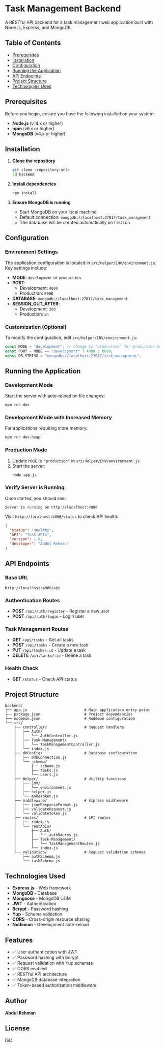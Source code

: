 # Task Management Backend

A RESTful API backend for a task management web application built with Node.js, Express, and MongoDB.

## Table of Contents
- [Prerequisites](#prerequisites)
- [Installation](#installation)
- [Configuration](#configuration)
- [Running the Application](#running-the-application)
- [API Endpoints](#api-endpoints)
- [Project Structure](#project-structure)
- [Technologies Used](#technologies-used)

## Prerequisites

Before you begin, ensure you have the following installed on your system:

- **Node.js** (v14.x or higher)
- **npm** (v6.x or higher)
- **MongoDB** (v4.x or higher)

## Installation

1. **Clone the repository**
   ```bash
   git clone <repository-url>
   cd backend
   ```

2. **Install dependencies**
   ```bash
   npm install
   ```

3. **Ensure MongoDB is running**
   - Start MongoDB on your local machine
   - Default connection: `mongodb://localhost:27017/task_management`
   - The database will be created automatically on first run

## Configuration

### Environment Settings

The application configuration is located in `src/Helper/ENV/environment.js`. Key settings include:

- **MODE**: `development` or `production`
- **PORT**: 
  - Development: `4000`
  - Production: `8000`
- **DATABASE**: `mongodb://localhost:27017/task_management`
- **SESSION_OUT_AFTER**: 
  - Development: `30d`
  - Production: `5h`

### Customization (Optional)

To modify the configuration, edit `src/Helper/ENV/environment.js`:

```javascript
const MODE = "development"; // Change to "production" for production mode
const PORT = MODE == "development" ? 4000 : 8000;
const DB_STRING = "mongodb://localhost:27017/task_management";
```

## Running the Application

### Development Mode

Start the server with auto-reload on file changes:

```bash
npm run dev
```

### Development Mode with Increased Memory

For applications requiring more memory:

```bash
npm run dev-heap
```

### Production Mode

1. Update `MODE` to `"production"` in `src/Helper/ENV/environment.js`
2. Start the server:
   ```bash
   node app.js
   ```

### Verify Server is Running

Once started, you should see:
```
Server Is running on http://localhost:4000
```

Visit `http://localhost:4000/status` to check API health:

```json
{
  "status": "Healthy",
  "API": "Task-APIs",
  "version": 1.0,
  "developer": "Abdul Rehman"
}
```

## API Endpoints

### Base URL
```
http://localhost:4000/api
```

### Authentication Routes
- **POST** `/api/auth/register` - Register a new user
- **POST** `/api/auth/login` - Login user

### Task Management Routes
- **GET** `/api/tasks` - Get all tasks
- **POST** `/api/tasks` - Create a new task
- **PUT** `/api/tasks/:id` - Update a task
- **DELETE** `/api/tasks/:id` - Delete a task

### Health Check
- **GET** `/status` - Check API status

## Project Structure

```
backend/
├── app.js                          # Main application entry point
├── package.json                    # Project dependencies
├── nodemon.json                    # Nodemon configuration
└── src/
    ├── controller/                 # Request handlers
    │   ├── Auth/
    │   │   └── AuthController.js
    │   ├── Task-Management/
    │   │   └── TaskManagementController.js
    │   └── index.js
    ├── dbConfig/                   # Database configuration
    │   ├── mdbConnection.js
    │   └── schema/
    │       ├── schema.js
    │       ├── tasks.js
    │       └── users.js
    ├── Helper/                     # Utility functions
    │   ├── ENV/
    │   │   └── environment.js
    │   ├── helper.js
    │   └── makeToken.js
    ├── middleware/                 # Express middleware
    │   ├── jsonResponseFormat.js
    │   ├── validateRequest.js
    │   └── validateToken.js
    ├── routes/                     # API routes
    │   ├── index.js
    │   └── restApis/
    │       ├── Auth/
    │       │   └── authRoutes.js
    │       ├── Task-Management/
    │       │   └── TaskManagementRoutes.js
    │       └── index.js
    └── validation/                 # Request validation schemas
        ├── authSchema.js
        └── taskSchema.js
```

## Technologies Used

- **Express.js** - Web framework
- **MongoDB** - Database
- **Mongoose** - MongoDB ODM
- **JWT** - Authentication
- **Bcrypt** - Password hashing
- **Yup** - Schema validation
- **CORS** - Cross-origin resource sharing
- **Nodemon** - Development auto-reload

## Features

- ✅ User authentication with JWT
- ✅ Password hashing with bcrypt
- ✅ Request validation with Yup schemas
- ✅ CORS enabled
- ✅ RESTful API architecture
- ✅ MongoDB database integration
- ✅ Token-based authorization middleware

## Author

**Abdul Rehman**

## License

ISC

